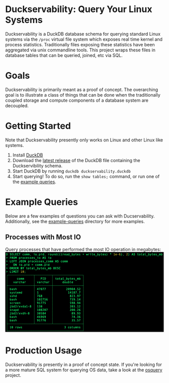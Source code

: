 
# Duckservability: Query Your Linux Systems
Duckservability is a DuckDB database schema for querying standard Linux systems via the `/proc` virtual file system which exposes real time kernel and process statistics. Traditionally files exposing these statistics have been aggregated via unix commandline tools. This project wraps these files in database tables that can be queried, joined, etc via SQL.

# Goals
Duckservability is primarily meant as a proof of concept. The overarching goal is to illustrate a class of things that can be done when the traditionally coupled storage and compute components of a database system are decoupled.

# Getting Started
Note that Duckservability presently only works on Linux and other Linux like systems.

1. Install [DuckDB](https://duckdb.org/docs/installation/)
1. Download the [latest release](https://github.com/MarkRoddy/duckservability/releases/download/latest/duckservability.duckdb) of the DuckDB file containing the Duckservibility schema.
1. Start DuckDB by running `duckdb duckservability.duckdb`
1. Start querying! To do so, run the `show tables;` command, or run one of the [example queries](https://github.com/MarkRoddy/duckservability/releases/download/latest/example-queries.zip).

# Example Queries
Below are a few examples of questions you can ask with Ducservability. Additionally, see the [example-queries](tree/main/example-queries) directory for more examples.

## Processes with Most IO
Query processes that have performed the most IO operation in megabytes:
<br>
![most io](images/process-most-io.png)

# Production Usage
Duckservability is presently in a proof of concept state. If you're looking for a more mature SQL system for querying OS data, take a look at the [osquery](https://github.com/osquery/osquery) project.

